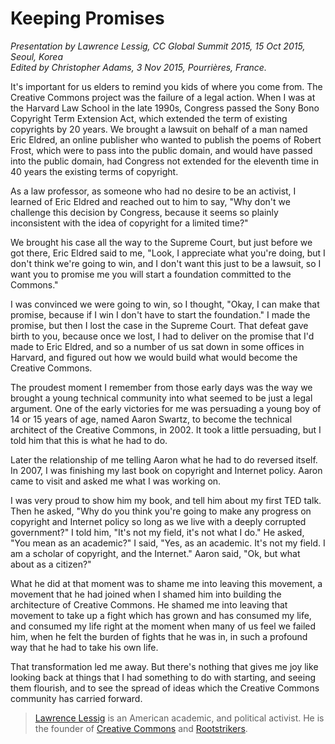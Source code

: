 
# Keeping Promises

<p><em>Presentation by Lawrence Lessig, CC Global Summit 2015, 15 Oct 2015,
Seoul, Korea</em> <br> <em>Edited by Christopher Adams, 3 Nov 2015, Pourrières, France.</em></p>

<p>It's important for us elders to remind you kids of where you come
from. The Creative Commons project was the failure of a legal
action. When I was at the Harvard Law School in the late 1990s,
Congress passed the Sony Bono Copyright Term Extension Act, which
extended the term of existing copyrights by 20 years. We brought a
lawsuit on behalf of a man named Eric Eldred, an online publisher who
wanted to publish the poems of Robert Frost, which were to pass into
the public domain, and would have passed into the public domain, had
Congress not extended for the eleventh time in 40 years the existing
terms of copyright.</p>

<p>As a law professor, as someone who had no desire to be an activist, I
learned of Eric Eldred and reached out to him to say, "Why don't we
challenge this decision by Congress, because it seems so plainly
inconsistent with the idea of copyright for a limited time?"</p>

<p>We brought his case all the way to the Supreme Court, but just before
we got there, Eric Eldred said to me, "Look, I appreciate what you're
doing, but I don't think we're going to win, and I don't want this
just to be a lawsuit, so I want you to promise me you will start a
foundation committed to the Commons."</p>

<p>I was convinced we were going to win, so I thought, "Okay, I can make
that promise, because if I win I don't have to start the foundation."
I made the promise, but then I lost the case in the Supreme
Court. That defeat gave birth to you, because once we lost, I had to
deliver on the promise that I'd made to Eric Eldred, and so a number
of us sat down in some offices in Harvard, and figured out how we
would build what would become the Creative Commons.</p>

<p>The proudest moment I remember from those early days was the way we
brought a young technical community into what seemed to be just a
legal argument. One of the early victories for me was persuading a
young boy of 14 or 15 years of age, named Aaron Swartz, to become the
technical architect of the Creative Commons, in 2002. It took a little
persuading, but I told him that this is what he had to do.</p>

<p>Later the relationship of me telling Aaron what he had to do reversed
itself. In 2007, I was finishing my last book on copyright and
Internet policy. Aaron came to visit and asked me what I was working
on.</p>

<p>I was very proud to show him my book, and tell him about my first TED
talk. Then he asked, "Why do you think you're going to make any
progress on copyright and Internet policy so long as we live with a
deeply corrupted government?" I told him, "It's not my field, it's not
what I do." He asked, "You mean as an academic?" I said, "Yes, as an
academic. It's not my field. I am a scholar of copyright, and the
Internet." Aaron said, "Ok, but what about as a citizen?"</p>

<p>What he did at that moment was to shame me into leaving this movement,
a movement that he had joined when I shamed him into building the
architecture of Creative Commons. He shamed me into leaving that
movement to take up a fight which has grown and has consumed my life,
and consumed my life right at the moment when many of us feel we
failed him, when he felt the burden of fights that he was in, in such
a profound way that he had to take his own life.</p>

<p>That transformation led me away. But there's nothing that gives me joy
like looking back at things that I had something to do with starting,
and seeing them flourish, and to see the spread of ideas which the
Creative Commons community has carried forward.</p>


> [Lawrence Lessig](../authors/lawrence-lessig) is an American academic, and
political activist. He is the founder of [Creative
Commons](http://creativecommons.org/) and
[Rootstrikers](http://www.rootstrikers.org/).


